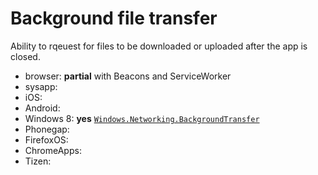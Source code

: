 # Background file transfer
Ability to rqeuest for files to be downloaded or uploaded after the app is closed.

* browser: **partial** with Beacons and ServiceWorker
* sysapp:
* iOS:
* Android:
* Windows 8: **yes** [`Windows.Networking.BackgroundTransfer`](http://msdn.microsoft.com/library/windows/apps/br207242)
* Phonegap:
* FirefoxOS:
* ChromeApps:
* Tizen:

